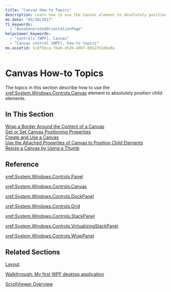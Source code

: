 ```yaml
---
title: "Canvas How-to Topics"
description: Learn how to use the Canvas element to absolutely position child elements, by means of the collection of links in this article.
ms.date: "03/30/2017"
f1_keywords: 
  - "AutoGeneratedOrientationPage"
helpviewer_keywords: 
  - "controls [WPF], Canvas"
  - "Canvas control [WPF], how-to topics"
ms.assetid: 5c8f5bca-7ba9-4526-a9bf-0852351dbe8a
---
```

# Canvas How-to Topics

The topics in this section describe how to use the <xref:System.Windows.Controls.Canvas> element to absolutely position child elements.  
  
## In This Section  

 [Wrap a Border Around the Content of a Canvas](how-to-wrap-a-border-around-the-content-of-a-canvas.md)  
 [Get or Set Canvas Positioning Properties](how-to-get-or-set-canvas-positioning-properties.md)  
 [Create and Use a Canvas](how-to-create-and-use-a-canvas.md)  
 [Use the Attached Properties of Canvas to Position Child Elements](how-to-use-the-attached-properties-of-canvas-to-position-child-elements.md)  
 [Resize a Canvas by Using a Thumb](how-to-resize-a-canvas-by-using-a-thumb.md)  
  
## Reference  

 <xref:System.Windows.Controls.Panel>  
  
 <xref:System.Windows.Controls.Canvas>  
  
 <xref:System.Windows.Controls.DockPanel>  
  
 <xref:System.Windows.Controls.Grid>  
  
 <xref:System.Windows.Controls.StackPanel>  
  
 <xref:System.Windows.Controls.VirtualizingStackPanel>  
  
 <xref:System.Windows.Controls.WrapPanel>  
  
## Related Sections  

 [Layout](../advanced/layout.md)  
  
 [Walkthrough: My first WPF desktop application](../getting-started/walkthrough-my-first-wpf-desktop-application.md)  
  
 [ScrollViewer Overview](scrollviewer-overview.md)
